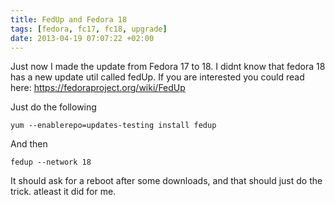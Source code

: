 ```yaml
---
title: FedUp and Fedora 18
tags: [fedora, fc17, fc18, upgrade]
date: 2013-04-19 07:07:22 +02:00
---
```



Just now I made the update from Fedora 17 to 18. I didnt know that fedora 18 has a new update util called fedUp.
If you are interested you could read here: https://fedoraproject.org/wiki/FedUp

Just do the following


	yum --enablerepo=updates-testing install fedup


And then


	fedup --network 18


It should ask for a reboot after some downloads, and that should just do the trick. atleast it did for me.
